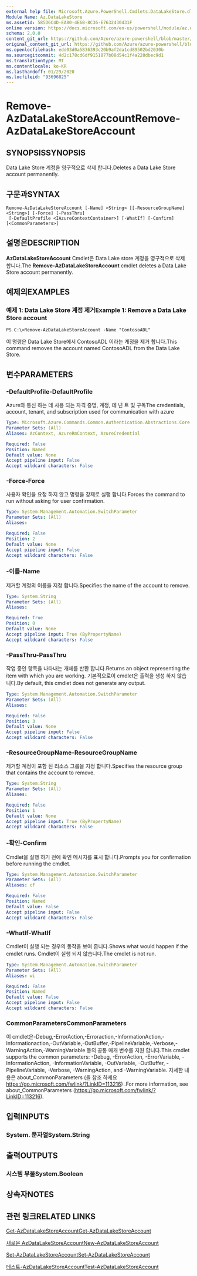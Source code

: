 ```yaml
---
external help file: Microsoft.Azure.PowerShell.Cmdlets.DataLakeStore.dll-Help.xml
Module Name: Az.DataLakeStore
ms.assetid: 585D6C4D-EA80-4E6B-8C36-E7632430431F
online version: https://docs.microsoft.com/en-us/powershell/module/az.datalakestore/remove-azdatalakestoreaccount
schema: 2.0.0
content_git_url: https://github.com/Azure/azure-powershell/blob/master/src/DataLakeStore/DataLakeStore/help/Remove-AzDataLakeStoreAccount.md
original_content_git_url: https://github.com/Azure/azure-powershell/blob/master/src/DataLakeStore/DataLakeStore/help/Remove-AzDataLakeStoreAccount.md
ms.openlocfilehash: edd03d0a5836393c20b9af2da1cd89502bd2030b
ms.sourcegitcommit: 4d2c178cd6df9151877b08d54c1f4a228dbec9d1
ms.translationtype: MT
ms.contentlocale: ko-KR
ms.lasthandoff: 01/29/2020
ms.locfileid: "93696825"
---
```

# <span data-ttu-id="d18d9-101">Remove-AzDataLakeStoreAccount</span><span class="sxs-lookup"><span data-stu-id="d18d9-101">Remove-AzDataLakeStoreAccount</span></span>

## <span data-ttu-id="d18d9-102">SYNOPSIS</span><span class="sxs-lookup"><span data-stu-id="d18d9-102">SYNOPSIS</span></span>
<span data-ttu-id="d18d9-103">Data Lake Store 계정을 영구적으로 삭제 합니다.</span><span class="sxs-lookup"><span data-stu-id="d18d9-103">Deletes a Data Lake Store account permanently.</span></span>

## <span data-ttu-id="d18d9-104">구문과</span><span class="sxs-lookup"><span data-stu-id="d18d9-104">SYNTAX</span></span>

```
Remove-AzDataLakeStoreAccount [-Name] <String> [[-ResourceGroupName] <String>] [-Force] [-PassThru]
 [-DefaultProfile <IAzureContextContainer>] [-WhatIf] [-Confirm] [<CommonParameters>]
```

## <span data-ttu-id="d18d9-105">설명은</span><span class="sxs-lookup"><span data-stu-id="d18d9-105">DESCRIPTION</span></span>
<span data-ttu-id="d18d9-106">**AzDataLakeStoreAccount** Cmdlet은 Data Lake store 계정을 영구적으로 삭제 합니다.</span><span class="sxs-lookup"><span data-stu-id="d18d9-106">The **Remove-AzDataLakeStoreAccount** cmdlet deletes a Data Lake Store account permanently.</span></span>

## <span data-ttu-id="d18d9-107">예제의</span><span class="sxs-lookup"><span data-stu-id="d18d9-107">EXAMPLES</span></span>

### <span data-ttu-id="d18d9-108">예제 1: Data Lake Store 계정 제거</span><span class="sxs-lookup"><span data-stu-id="d18d9-108">Example 1: Remove a Data Lake Store account</span></span>
```
PS C:\>Remove-AzDataLakeStoreAccount -Name "ContosoADL"
```

<span data-ttu-id="d18d9-109">이 명령은 Data Lake Store에서 ContosoADL 이라는 계정을 제거 합니다.</span><span class="sxs-lookup"><span data-stu-id="d18d9-109">This command removes the account named ContosoADL from the Data Lake Store.</span></span>

## <span data-ttu-id="d18d9-110">변수</span><span class="sxs-lookup"><span data-stu-id="d18d9-110">PARAMETERS</span></span>

### <span data-ttu-id="d18d9-111">-DefaultProfile</span><span class="sxs-lookup"><span data-stu-id="d18d9-111">-DefaultProfile</span></span>
<span data-ttu-id="d18d9-112">Azure와 통신 하는 데 사용 되는 자격 증명, 계정, 테 넌 트 및 구독</span><span class="sxs-lookup"><span data-stu-id="d18d9-112">The credentials, account, tenant, and subscription used for communication with azure</span></span>

```yaml
Type: Microsoft.Azure.Commands.Common.Authentication.Abstractions.Core.IAzureContextContainer
Parameter Sets: (All)
Aliases: AzContext, AzureRmContext, AzureCredential

Required: False
Position: Named
Default value: None
Accept pipeline input: False
Accept wildcard characters: False
```

### <span data-ttu-id="d18d9-113">-Force</span><span class="sxs-lookup"><span data-stu-id="d18d9-113">-Force</span></span>
<span data-ttu-id="d18d9-114">사용자 확인을 요청 하지 않고 명령을 강제로 실행 합니다.</span><span class="sxs-lookup"><span data-stu-id="d18d9-114">Forces the command to run without asking for user confirmation.</span></span>

```yaml
Type: System.Management.Automation.SwitchParameter
Parameter Sets: (All)
Aliases:

Required: False
Position: 2
Default value: None
Accept pipeline input: False
Accept wildcard characters: False
```

### <span data-ttu-id="d18d9-115">-이름</span><span class="sxs-lookup"><span data-stu-id="d18d9-115">-Name</span></span>
<span data-ttu-id="d18d9-116">제거할 계정의 이름을 지정 합니다.</span><span class="sxs-lookup"><span data-stu-id="d18d9-116">Specifies the name of the account to remove.</span></span>

```yaml
Type: System.String
Parameter Sets: (All)
Aliases:

Required: True
Position: 0
Default value: None
Accept pipeline input: True (ByPropertyName)
Accept wildcard characters: False
```

### <span data-ttu-id="d18d9-117">-PassThru</span><span class="sxs-lookup"><span data-stu-id="d18d9-117">-PassThru</span></span>
<span data-ttu-id="d18d9-118">작업 중인 항목을 나타내는 개체를 반환 합니다.</span><span class="sxs-lookup"><span data-stu-id="d18d9-118">Returns an object representing the item with which you are working.</span></span>
<span data-ttu-id="d18d9-119">기본적으로이 cmdlet은 출력을 생성 하지 않습니다.</span><span class="sxs-lookup"><span data-stu-id="d18d9-119">By default, this cmdlet does not generate any output.</span></span>

```yaml
Type: System.Management.Automation.SwitchParameter
Parameter Sets: (All)
Aliases:

Required: False
Position: 3
Default value: None
Accept pipeline input: False
Accept wildcard characters: False
```

### <span data-ttu-id="d18d9-120">-ResourceGroupName</span><span class="sxs-lookup"><span data-stu-id="d18d9-120">-ResourceGroupName</span></span>
<span data-ttu-id="d18d9-121">제거할 계정이 포함 된 리소스 그룹을 지정 합니다.</span><span class="sxs-lookup"><span data-stu-id="d18d9-121">Specifies the resource group that contains the account to remove.</span></span>

```yaml
Type: System.String
Parameter Sets: (All)
Aliases:

Required: False
Position: 1
Default value: None
Accept pipeline input: True (ByPropertyName)
Accept wildcard characters: False
```

### <span data-ttu-id="d18d9-122">-확인</span><span class="sxs-lookup"><span data-stu-id="d18d9-122">-Confirm</span></span>
<span data-ttu-id="d18d9-123">Cmdlet을 실행 하기 전에 확인 메시지를 표시 합니다.</span><span class="sxs-lookup"><span data-stu-id="d18d9-123">Prompts you for confirmation before running the cmdlet.</span></span>

```yaml
Type: System.Management.Automation.SwitchParameter
Parameter Sets: (All)
Aliases: cf

Required: False
Position: Named
Default value: False
Accept pipeline input: False
Accept wildcard characters: False
```

### <span data-ttu-id="d18d9-124">-WhatIf</span><span class="sxs-lookup"><span data-stu-id="d18d9-124">-WhatIf</span></span>
<span data-ttu-id="d18d9-125">Cmdlet이 실행 되는 경우의 동작을 보여 줍니다.</span><span class="sxs-lookup"><span data-stu-id="d18d9-125">Shows what would happen if the cmdlet runs.</span></span>
<span data-ttu-id="d18d9-126">Cmdlet이 실행 되지 않습니다.</span><span class="sxs-lookup"><span data-stu-id="d18d9-126">The cmdlet is not run.</span></span>

```yaml
Type: System.Management.Automation.SwitchParameter
Parameter Sets: (All)
Aliases: wi

Required: False
Position: Named
Default value: False
Accept pipeline input: False
Accept wildcard characters: False
```

### <span data-ttu-id="d18d9-127">CommonParameters</span><span class="sxs-lookup"><span data-stu-id="d18d9-127">CommonParameters</span></span>
<span data-ttu-id="d18d9-128">이 cmdlet은-Debug,-ErrorAction,-Erroraction,-InformationAction,-Informationaction,-OutVariable,-OutBuffer,-PipelineVariable,-Verbose,-WarningAction,-WarningVariable 등의 공통 매개 변수를 지원 합니다.</span><span class="sxs-lookup"><span data-stu-id="d18d9-128">This cmdlet supports the common parameters: -Debug, -ErrorAction, -ErrorVariable, -InformationAction, -InformationVariable, -OutVariable, -OutBuffer, -PipelineVariable, -Verbose, -WarningAction, and -WarningVariable.</span></span> <span data-ttu-id="d18d9-129">자세한 내용은 about_CommonParameters (을 참조 하세요 https://go.microsoft.com/fwlink/?LinkID=113216) .</span><span class="sxs-lookup"><span data-stu-id="d18d9-129">For more information, see about_CommonParameters (https://go.microsoft.com/fwlink/?LinkID=113216).</span></span>

## <span data-ttu-id="d18d9-130">입력</span><span class="sxs-lookup"><span data-stu-id="d18d9-130">INPUTS</span></span>

### <span data-ttu-id="d18d9-131">System. 문자열</span><span class="sxs-lookup"><span data-stu-id="d18d9-131">System.String</span></span>

## <span data-ttu-id="d18d9-132">출력</span><span class="sxs-lookup"><span data-stu-id="d18d9-132">OUTPUTS</span></span>

### <span data-ttu-id="d18d9-133">시스템 부울</span><span class="sxs-lookup"><span data-stu-id="d18d9-133">System.Boolean</span></span>

## <span data-ttu-id="d18d9-134">상속자</span><span class="sxs-lookup"><span data-stu-id="d18d9-134">NOTES</span></span>

## <span data-ttu-id="d18d9-135">관련 링크</span><span class="sxs-lookup"><span data-stu-id="d18d9-135">RELATED LINKS</span></span>

[<span data-ttu-id="d18d9-136">Get-AzDataLakeStoreAccount</span><span class="sxs-lookup"><span data-stu-id="d18d9-136">Get-AzDataLakeStoreAccount</span></span>](./Get-AzDataLakeStoreAccount.md)

[<span data-ttu-id="d18d9-137">새로운 AzDataLakeStoreAccount</span><span class="sxs-lookup"><span data-stu-id="d18d9-137">New-AzDataLakeStoreAccount</span></span>](./New-AzDataLakeStoreAccount.md)

[<span data-ttu-id="d18d9-138">Set-AzDataLakeStoreAccount</span><span class="sxs-lookup"><span data-stu-id="d18d9-138">Set-AzDataLakeStoreAccount</span></span>](./Set-AzDataLakeStoreAccount.md)

[<span data-ttu-id="d18d9-139">테스트-AzDataLakeStoreAccount</span><span class="sxs-lookup"><span data-stu-id="d18d9-139">Test-AzDataLakeStoreAccount</span></span>](./Test-AzDataLakeStoreAccount.md)


